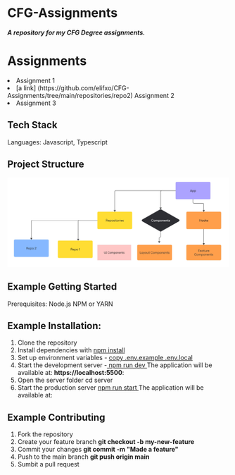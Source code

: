 # CFG-Assignments
***A repository for my CFG Degree assignments.***

# Assignments 
<li> Assignment 1 </li>
<li>[a link] (https://github.com/elifxo/CFG-Assignments/tree/main/repositories/repo2) Assignment 2 </li>
<li> Assignment 3 </li>



## Tech Stack
Languages: Javascript, Typescript

## Project Structure
![Alt text](https://github.com/elifxo/CFG-Assignments/blob/main/Flowchart%20(2).jpg)


## Example Getting Started

Prerequisites:
Node.js 
NPM or YARN

## Example Installation:

1. Clone the repository
2. Install dependencies with <ins>npm install</ins>
3. Set up environment variables - <ins> copy .env.example .env.local </ins>
4. Start the development server -<ins> npm run dev </ins>
The application will be available at: **https://localhost:5500**:
5. Open the server folder cd server
6. Start the production server <ins> npm run start </ins>
   The application will be available at: 

## Example Contributing
1. Fork the repository
2. Create your feature branch **git checkout -b my-new-feature**
3. Commit your changes **git commit -m "Made a feature"**
4. Push to the main branch **git push origin main**
5. Sumbit a pull request
   
